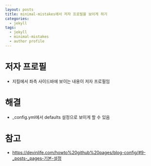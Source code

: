 ```yaml
---
layout: posts
title: minimal-mistakes에서 저자 프로필을 보이게 하기
categories: 
  - jekyll
tags: 
  - jekyll
  - minimal-mistakes
  - author profile
---
```

# 저자 프로필
- 지킬에서 좌측 사이드바에 보이는 내용이 저자 프로필임

# 해결
- _config.yml에서 defaults 설정으로 보이게 할 수 있음

# 참고
- https://devinlife.com/howto%20github%20pages/blog-config/#9-_posts-_pages-기본-설정